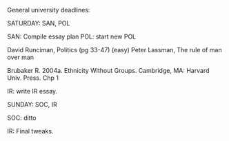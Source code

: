 General university deadlines:





SATURDAY: SAN, POL

SAN: Compile essay plan
POL: start new POL

David Runciman, Politics (pg 33-47) (easy)
Peter Lassman, The rule of man over man

Brubaker R. 2004a. Ethnicity Without Groups. Cambridge, MA: Harvard Univ. Press.
Chp 1

IR: write IR essay.

SUNDAY: SOC, IR

SOC: ditto

IR: Final tweaks.